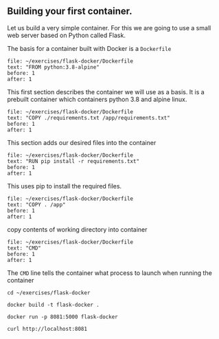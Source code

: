 ## Building your first container.

Let us build a very simple container. For this we are going to use a small web server based on Python called Flask. 

The basis for a container built with Docker is a `Dockerfile`

```editor:select-matching-text
file: ~/exercises/flask-docker/Dockerfile
text: "FROM python:3.8-alpine"
before: 1
after: 1
```
This first section describes the container we will use as a basis.  It is a prebuilt container which containers python 3.8 and alpine linux.

```editor:select-matching-text
file: ~/exercises/flask-docker/Dockerfile
text: "COPY ./requirements.txt /app/requirements.txt"
before: 1
after: 1
```

This section adds our desired files into the container

```editor:select-matching-text
file: ~/exercises/flask-docker/Dockerfile
text: "RUN pip install -r requirements.txt"
before: 1
after: 1
```
This uses pip to install the required files.

```editor:select-matching-text
file: ~/exercises/flask-docker/Dockerfile
text: "COPY . /app"
before: 1
after: 1
```

copy contents of working directory into container

```editor:select-matching-text
file: ~/exercises/flask-docker/Dockerfile
text: "CMD"
before: 1
after: 1
```
The `CMD` line tells the container what process to launch when running the container


```execute
cd ~/exercises/flask-docker
```

```execute-1
docker build -t flask-docker .
```
```execute-1
docker run -p 8081:5000 flask-docker
```


```execute-2
curl http://localhost:8081
```

